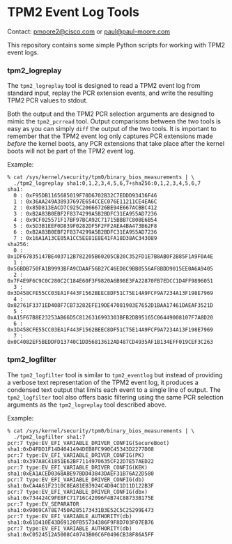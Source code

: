 TPM2 Event Log Tools
===============================================================================
Contact: pmoore2@cisco.com or paul@paul-moore.com

This repository contains some simple Python scripts for working with TPM2 event
logs.

### tpm2_logreplay

The `tpm2_logreplay` tool is designed to read a TPM2 event log from standard
input, replay the PCR extension events, and write the resulting TPM2 PCR values
to stdout.

Both the output and the TPM2 PCR selection arguments are designed to mimic the
`tpm2_pcrread` tool.  Output comparisons between the two tools is easy as you
can simply `diff` the output of the two tools.  It is important to remember
that the TPM2 event log only captures PCR extensions made *before* the kernel
boots, any PCR extensions that take place after the kernel boots will not be
part of the TPM2 event log.

Example:

```
% cat /sys/kernel/security/tpm0/binary_bios_measurements | \
  ./tpm2_logreplay sha1:0,1,2,3,4,5,6,7+sha256:0,1,2,3,4,5,6,7
sha1:
  0 : 0xF95DB1165685019F70D6702B32C7EDDD93436F46
  1 : 0x36AA249A38937697E654CCEC076E11211CE4EA6C
  2 : 0x85D813EACD7C925C20666726BE94E667ACBBC412
  3 : 0xB2A83B0EBF2F8374299A5B2BDFC31EA955AD7236
  4 : 0x9CF025571F17BF97BCA92C71715BBB7C808E6B54
  5 : 0x5D3B1EEF0D839F0282DF5F2FF2AEA4BA473B62F8
  6 : 0xB2A83B0EBF2F8374299A5B2BDFC31EA955AD7236
  7 : 0x16A1A13CE05A1CC5EE81E8E41FA18D38AC343089
sha256:
  0 : 0x1DF67835147BE403712B782205B60205CB20C352FD1E7B8AB0F2B85F1A9F0A4E
  1 : 0x56BDB750FA1B9993BFA9CDAAF56B27C46ED8C9BB0556AF8BDD9015EE0A6A9405
  2 : 0x7F4E9F6C9C0C280C2C184E60F3F9820A6B98E3FA22870FB7EDCC1D4FF9896051
  3 : 0x3D458CFE55CC03EA1F443F1562BEEC8DF51C75E14A9FCF9A7234A13F198E7969
  4 : 0x82761F3371ED408F7CB73282EFE19DE47081903E7652D1BAA17461DAEAF3521D
  5 : 0xA15F67B8E23253AB66D5C8126316993303BFB2DB95165C06449008107F7A8D20
  6 : 0x3D458CFE55CC03EA1F443F1562BEEC8DF51C75E14A9FCF9A7234A13F198E7969
  7 : 0x0C4082EF5BEDDFD13740C1DD56813612AD487CD4935AF1B134EFF019CEF3C263
```

### tpm2_logfilter

The `tpm2_logfilter` tool is similar to `tpm2_eventlog` but instead of
providing a verbose text representation of the TPM2 event log, it produces a
condensed text output that limits each event to a single line of output.  The
`tpm2_logfilter` tool also offers basic filtering using the same PCR selection
arguments as the `tpm2_logreplay` tool described above.

Example:

```
% cat /sys/kernel/security/tpm0/binary_bios_measurements | \
  ./tpm2_logfilter sha1:7
pcr:7 type:EV_EFI_VARIABLE_DRIVER_CONFIG(SecureBoot) sha1:0xD4FDD1F14D4041494DEB8FC990C45343D2277D08 
pcr:7 type:EV_EFI_VARIABLE_DRIVER_CONFIG(PK) sha1:0x397A8C41851E62BF7114970635CF22D7E57AED22 
pcr:7 type:EV_EFI_VARIABLE_DRIVER_CONFIG(KEK) sha1:0xEA1ACED0368ABE97BDD43843DAEF31B76A22D580 
pcr:7 type:EV_EFI_VARIABLE_DRIVER_CONFIG(db) sha1:0xCA4A61F2310C8EA81EB3924C4D04C1D11D122B3F 
pcr:7 type:EV_EFI_VARIABLE_DRIVER_CONFIG(dbx) sha1:0x734424C9FE8FC71716C42096F4B74C88733B175E 
pcr:7 type:EV_SEPARATOR sha1:0x9069CA78E7450A285173431B3E52C5C25299E473 
pcr:7 type:EV_EFI_VARIABLE_AUTHORITY(db) sha1:0x61D410E43D69120FB55734386F9F8D703F07EB76 
pcr:7 type:EV_EFI_VARIABLE_AUTHORITY(db) sha1:0xC0524512A5008C40743B06C6F0496CB38F86A5FF
```
